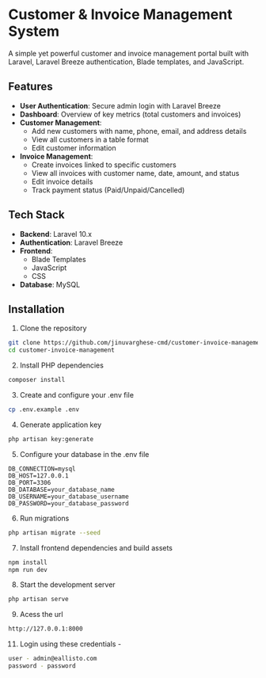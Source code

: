 # Customer & Invoice Management System

A simple yet powerful customer and invoice management portal built with Laravel, Laravel Breeze authentication, Blade templates, and JavaScript.

## Features

- **User Authentication**: Secure admin login with Laravel Breeze
- **Dashboard**: Overview of key metrics (total customers and invoices)
- **Customer Management**:
  - Add new customers with name, phone, email, and address details
  - View all customers in a table format
  - Edit customer information
- **Invoice Management**:
  - Create invoices linked to specific customers
  - View all invoices with customer name, date, amount, and status
  - Edit invoice details
  - Track payment status (Paid/Unpaid/Cancelled)

## Tech Stack

- **Backend**: Laravel 10.x
- **Authentication**: Laravel Breeze
- **Frontend**: 
  - Blade Templates
  - JavaScript
  - CSS
- **Database**: MySQL

## Installation

1. Clone the repository
```bash
git clone https://github.com/jinuvarghese-cmd/customer-invoice-management.git
cd customer-invoice-management
```

2. Install PHP dependencies
```bash
composer install
```

3. Create and configure your .env file
```bash
cp .env.example .env
```

4. Generate application key
```bash
php artisan key:generate
```

5. Configure your database in the .env file
```
DB_CONNECTION=mysql
DB_HOST=127.0.0.1
DB_PORT=3306
DB_DATABASE=your_database_name
DB_USERNAME=your_database_username
DB_PASSWORD=your_database_password
```

6. Run migrations
```bash
php artisan migrate --seed
```

7. Install frontend dependencies and build assets
```bash
npm install
npm run dev
```

8. Start the development server
```bash
php artisan serve
```

9. Acess the url
```bash
http://127.0.0.1:8000
```

11. Login using these credentials -
```bash
user - admin@eallisto.com
password - password
```



